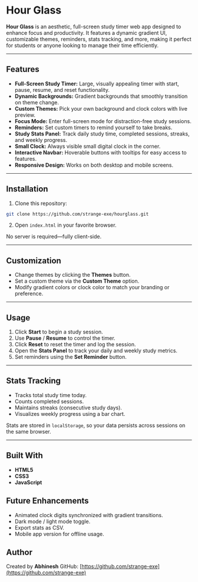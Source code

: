 # Hour Glass

**Hour Glass** is an aesthetic, full-screen study timer web app designed to enhance focus and productivity. It features a dynamic gradient UI, customizable themes, reminders, stats tracking, and more, making it perfect for students or anyone looking to manage their time efficiently.

---

## Features

* **Full-Screen Study Timer:** Large, visually appealing timer with start, pause, resume, and reset functionality.
* **Dynamic Backgrounds:** Gradient backgrounds that smoothly transition on theme change.
* **Custom Themes:** Pick your own background and clock colors with live preview.
* **Focus Mode:** Enter full-screen mode for distraction-free study sessions.
* **Reminders:** Set custom timers to remind yourself to take breaks.
* **Study Stats Panel:** Track daily study time, completed sessions, streaks, and weekly progress.
* **Small Clock:** Always visible small digital clock in the corner.
* **Interactive Navbar:** Hoverable buttons with tooltips for easy access to features.
* **Responsive Design:** Works on both desktop and mobile screens.

---

## Installation

1. Clone this repository:

```bash
git clone https://github.com/strange-exe/hourglass.git
```

2. Open `index.html` in your favorite browser.

No server is required—fully client-side.

---

## Customization

* Change themes by clicking the **Themes** button.
* Set a custom theme via the **Custom Theme** option.
* Modify gradient colors or clock color to match your branding or preference.

---

## Usage

1. Click **Start** to begin a study session.
2. Use **Pause** / **Resume** to control the timer.
3. Click **Reset** to reset the timer and log the session.
4. Open the **Stats Panel** to track your daily and weekly study metrics.
5. Set reminders using the **Set Reminder** button.

---

## Stats Tracking

* Tracks total study time today.
* Counts completed sessions.
* Maintains streaks (consecutive study days).
* Visualizes weekly progress using a bar chart.

Stats are stored in `localStorage`, so your data persists across sessions on the same browser.

---

## Built With

* **HTML5**
* **CSS3**
* **JavaScript**

## Future Enhancements

* Animated clock digits synchronized with gradient transitions.
* Dark mode / light mode toggle.
* Export stats as CSV.
* Mobile app version for offline usage.

## Author

Created by **Abhinesh**
GitHub: [https://github.com/strange-exe](https://github.com/strange-exe)
